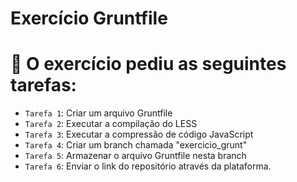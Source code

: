 # Exercício Gruntfile

# :hammer: O exercício pediu as seguintes tarefas:

- `Tarefa 1`: Criar um arquivo Gruntfile
- `Tarefa 2`: Executar a compilação do LESS
- `Tarefa 3`: Executar a compressão de código JavaScript
- `Tarefa 4`: Criar um branch chamada "exercicio_grunt"
- `Tarefa 5`: Armazenar o arquivo Gruntfile nesta branch
- `Tarefa 6`: Enviar o link do repositório através da plataforma.